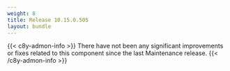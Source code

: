 ```yaml
---
weight: 8
title: Release 10.15.0.505
layout: bundle
---
```


<!--10.15.0.497 - 10.15.0.505-->

{{< c8y-admon-info >}}
There have not been any significant improvements or fixes related to this component since the last Maintenance release.
{{< /c8y-admon-info >}}

